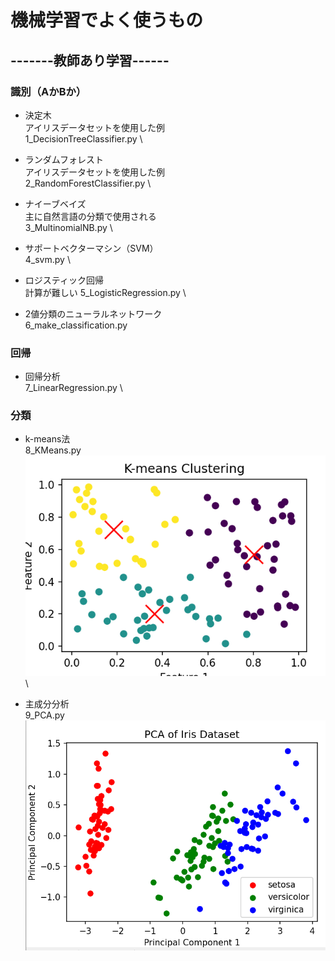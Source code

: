 # 機械学習でよく使うもの

## -------教師あり学習------

### 識別（AかBか）
- 決定木 \
アイリスデータセットを使用した例 \
    1_DecisionTreeClassifier.py \
    

- ランダムフォレスト \
アイリスデータセットを使用した例 \
    2_RandomForestClassifier.py \

- ナイーブベイズ \
    主に自然言語の分類で使用される \
    3_MultinomialNB.py \

- サポートベクターマシン（SVM） \
    4_svm.py \

- ロジスティック回帰 \
    計算が難しい
    5_LogisticRegression.py \

- 2値分類のニューラルネットワーク \
    6_make_classification.py

### 回帰
- 回帰分析 \
    7_LinearRegression.py \

### 分類
- k-means法 \
    8_KMeans.py \
    ![alt text](image.png) \

- 主成分分析 \
    9_PCA.py \
    ![alt text](image-1.png)





